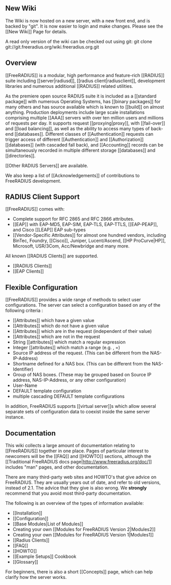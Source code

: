 ## New Wiki
The Wiki is now hosted on a new server, with a new front end, and is backed by "git".  It is now easier to login and make changes.  Please see the [[New Wiki]] Page for details.

A read only version of the wiki can be checked out using git:
    git clone git://git.freeradius.org/wiki.freeradius.org.git

## Overview
[[FreeRADIUS]] is a modular, high performance and feature-rich [[RADIUS]] suite including [[server|radiusd]], [[radius client|radiusclient]], development libraries and numerous additional [[RADIUS]] related utilities.

As the premiere open source RADIUS suite it is included as a [[standard package]] with numerous Operating Systems, has [[binary packages]] for many others and has source available which is known to [[build]] on almost anything. Production deployments include large scale installations comprising multiple [[AAA]] servers with over ten million users and millions of requests per day. It supports request [[proxying|proxy]], with [[fail-over]] and [[load balancing]], as well as the ability to access many types of back-end [[databases]]. Different classes of [[Authentication]] requests can trigger access of different [[Authentication]] and [[Authorization]] [[databases]] (with cascaded fall back), and [[Accounting]] records can be simultaneously recorded in multiple different storage [[databases]] and [[directories]].

[[Other RADIUS Servers]] are available.

We also keep a list of [[Acknowledgements]] of contributions to FreeRADIUS development.

## RADIUS Client Support

[[FreeRADIUS]] comes with:

* Complete support for RFC 2865 and RFC 2866 attributes.
* [[EAP]] with EAP-MD5, EAP-SIM, EAP-TLS, EAP-TTLS, [[EAP-PEAP]], and Cisco [[LEAP]] EAP sub-types
* [[Vendor-Specific Attributes]] for almost one hundred vendors, including BinTec, Foundry, [[Cisco]], Juniper, Lucent/Ascend, [[HP ProCurve|HP]], Microsoft, USR/3Com, Acc/Newbridge and many more.

All known [[RADIUS Clients]] are supported.

* [[RADIUS Clients]] 
* [[EAP Clients]]

## Flexible Configuration

[[FreeRADIUS]] provides a wide range of methods to select user configurations. The server can select a configuration based on any of the following criteria : 

* [[Attributes]] which have a given value
* [[Attributes]] which do not have a given value
* [[Attributes]] which are in the request (independent of their value)
* [[Attributes]] which are not in the request
* String [[attributes]] which match a regular expression
* Integer [[attributes]] which match a range (e.g. , =)
* Source IP address of the request. (This can be different from the NAS-IP-Address)
* Shortname defined for a NAS box. (This can be different from the NAS-Identifier)
* Group of NAS boxes. (These may be grouped based on Source IP address, NAS-IP-Address, or any other configuration)
* User-Name
* DEFAULT template configuration
* multiple cascading DEFAULT template configurations

In addition, FreeRADIUS supports [[virtual server]]s which allow several separate sets of configuration data to coexist inside the same server instance.

## Documentation

This wiki collects a large amount of documentation relating to [[FreeRADIUS]] together in one place. Pages of particular interest to newcomers will be the [[FAQ]] and [[HOWTO]] sections, although the [[Traditional FreeRADIUS docs page|http://www.freeradius.org/doc/]] includes "man" pages, and other documentation.

There are many third-party web sites and HOWTO's that give advice on FreeRADIUS.  They are usually years out of date, and refer to old versions, instead of 2.1. The advice that they give is also wrong.  We **strongly** recommend that you avoid most third-party documentation.

The following is an overview of the types of information available:

* [[Installation]]
* [[Configuration]]
* [[Base Modules|List of Modules]]
* Creating your own [[Modules for FreeRADIUS Version 2|Modules2]]
* Creating your own [[Modules for FreeRADIUS Version 1|Modules1]]
* [[Radius Clients]]
* [[FAQ]]
* [[HOWTO]]
* [[Example Setups]] Cookbook
* [[Glossary]]

For beginners, there is also a short [[Concepts]] page, which can help clarify how the server works.